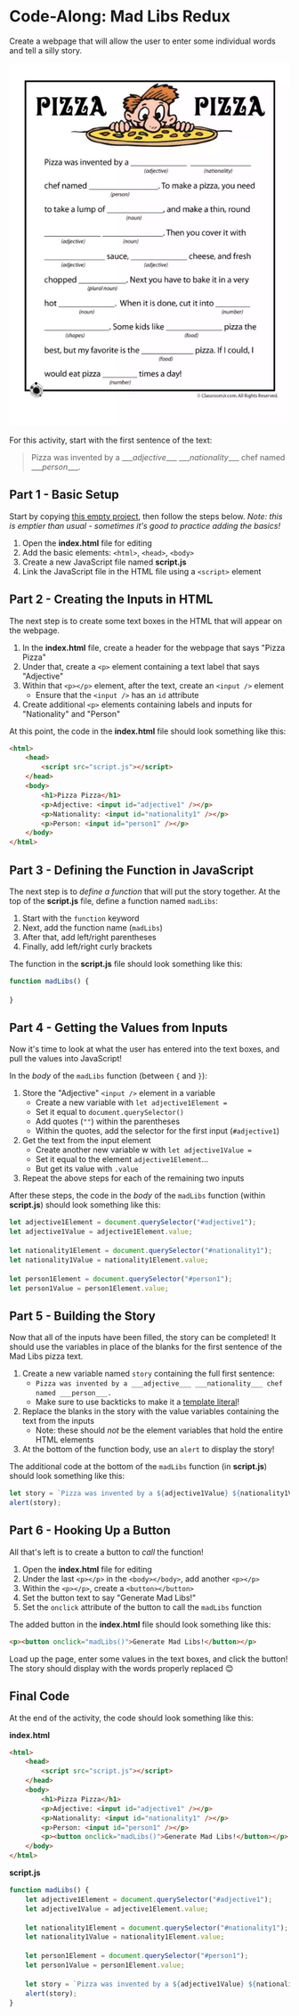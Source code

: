 # Code-Along: Mad Libs Redux
Create a webpage that will allow the user to enter some individual words and tell a silly story.

![](Assets/MadLibs.png)

For this activity, start with the first sentence of the text:

>Pizza was invented by a \_\_\__adjective_\_\_\_ \_\_\__nationality_\_\_\_ chef named \_\_\__person_\_\_\_.

## Part 1 - Basic Setup
Start by copying [this empty project](https://hytop.onrender.com/e/web), then follow the steps below. _Note: this is emptier than usual - sometimes it's good to practice adding the basics!_

1. Open the **index.html** file for editing
2. Add the basic elements: `<html>`, `<head>`, `<body>`
3. Create a new JavaScript file named **script.js**
4. Link the JavaScript file in the HTML file using a `<script>` element

## Part 2 - Creating the Inputs in HTML
The next step is to create some text boxes in the HTML that will appear on the webpage.

1. In the **index.html** file, create a header for the webpage that says "Pizza Pizza"
1. Under that, create a `<p>` element containing a text label that says "Adjective"
1. Within that `<p></p>` element, after the text, create an `<input />` element
    - Ensure that the `<input />` has an `id` attribute
1. Create additional `<p>` elements containing labels and inputs for "Nationality" and "Person"

At this point, the code in the **index.html** file should look something like this:

```html
<html>
    <head>
        <script src="script.js"></script>
    </head>
    <body>
        <h1>Pizza Pizza</h1>
        <p>Adjective: <input id="adjective1" /></p>
        <p>Nationality: <input id="nationality1" /></p>
        <p>Person: <input id="person1" /></p>
    </body>
</html>
```

## Part 3 - Defining the Function in JavaScript
The next step is to _define a function_ that will put the story together. At the top of the **script.js** file, define a function named `madLibs`:

1. Start with the `function` keyword
1. Next, add the function name (`madLibs`)
1. After that, add left/right parentheses
1. Finally, add left/right curly brackets

The function in the **script.js** file should look something like this:

```js
function madLibs() {

}
```

## Part 4 - Getting the Values from Inputs
Now it's time to look at what the user has entered into the text boxes, and pull the values into JavaScript!

In the _body_ of the `madLibs` function (between `{` and `}`):

1. Store the "Adjective" `<input />` element in a variable
    - Create a new variable with `let adjective1Element = `
    - Set it equal to `document.querySelector()`
    - Add quotes (`""`) within the parentheses
    - Within the quotes, add the selector for the first input (`#adjective1`)
1. Get the text from the input element
    - Create another new variable w with `let adjective1Value = `
    - Set it equal to the element `adjective1Element`...
    - But get its value with `.value`
1. Repeat the above steps for each of the remaining two inputs

After these steps, the code in the _body_ of the `madLibs` function (within **script.js**) should look something like this:

```js
let adjective1Element = document.querySelector("#adjective1");
let adjective1Value = adjective1Element.value;

let nationality1Element = document.querySelector("#nationality1");
let nationality1Value = nationality1Element.value;

let person1Element = document.querySelector("#person1");
let person1Value = person1Element.value;
```

## Part 5 - Building the Story
Now that all of the inputs have been filled, the story can be completed! It should use the variables in place of the blanks for the first sentence of the Mad Libs pizza text.

1. Create a new variable named `story` containing the full first sentence:
    - `Pizza was invented by a ___adjective___ ___nationality___ chef named ___person___.`
    - Make sure to use backticks to make it a [template literal](https://www.w3schools.com/js/js_string_templates.asp)!
1. Replace the blanks in the story with the value variables containing the text from the inputs
    - Note: these should _not_ be the element variables that hold the entire HTML elements
1. At the bottom of the function body, use an `alert` to display the story!

The additional code at the bottom of the `madLibs` function (in **script.js**) should look something like this:

```js
let story = `Pizza was invented by a ${adjective1Value} ${nationality1Value} chef named ${person1Value}.`;
alert(story);
```

## Part 6 - Hooking Up a Button
All that's left is to create a button to _call_ the function!

1. Open the **index.html** file for editing
1. Under the last `<p></p>` in the `<body></body>`, add another `<p></p>`
1. Within the `<p></p>`, create a `<button></button>`
1. Set the button text to say "Generate Mad Libs!"
1. Set the `onclick` attribute of the button to call the `madLibs` function

The added button in the **index.html** file should look something like this:

```html
<p><button onclick="madLibs()">Generate Mad Libs!</button></p>
```

Load up the page, enter some values in the text boxes, and click the button! The story should display with the words properly replaced 😊

## Final Code
At the end of the activity, the code should look something like this:

**index.html**

```html
<html>
    <head>
        <script src="script.js"></script>
    </head>
    <body>
        <h1>Pizza Pizza</h1>
        <p>Adjective: <input id="adjective1" /></p>
        <p>Nationality: <input id="nationality1" /></p>
        <p>Person: <input id="person1" /></p>
        <p><button onclick="madLibs()">Generate Mad Libs!</button></p>
    </body>
</html>
```

**script.js**

```js
function madLibs() {
    let adjective1Element = document.querySelector("#adjective1");
    let adjective1Value = adjective1Element.value;
    
    let nationality1Element = document.querySelector("#nationality1");
    let nationality1Value = nationality1Element.value;

    let person1Element = document.querySelector("#person1");
    let person1Value = person1Element.value;

    let story = `Pizza was invented by a ${adjective1Value} ${nationality1Value} chef named ${person1Value}.`;
    alert(story);
}
```
